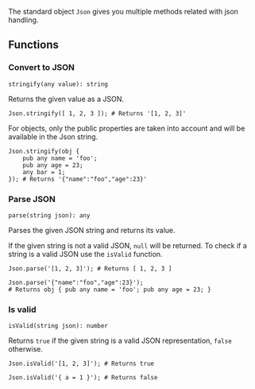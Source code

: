 The standard object `Json` gives you multiple methods related with json handling.

## Functions

### Convert to JSON

`stringify(any value): string`

Returns the given value as a JSON.

```borealis
Json.stringify([ 1, 2, 3 ]); # Returns '[1, 2, 3]'
```

For objects, only the public properties are taken into account and will be available in the Json string.

```borealis
Json.stringify(obj {
    pub any name = 'foo';
    pub any age = 23;
    any bar = 1;
}); # Returns '{"name":"foo","age":23}'
```

### Parse JSON

`parse(string json): any`

Parses the given JSON string and returns its value.

If the given string is not a valid JSON, `null` will be returned. To check if a string is a valid JSON use the `isValid` function.

```borealis
Json.parse('[1, 2, 3]'); # Returns [ 1, 2, 3 ]
```

```borealis
Json.parse('{"name":"foo","age":23}');
# Returns obj { pub any name = 'foo'; pub any age = 23; }
```

### Is valid

`isValid(string json): number`

Returns `true` if the given string is a valid JSON representation, `false` otherwise.

```borealis
Json.isValid('[1, 2, 3]'); # Returns true
```

```borealis
Json.isValid('{ a = 1 }'); # Returns false
```
